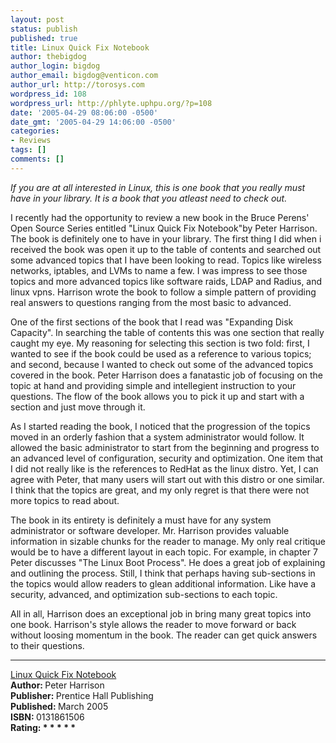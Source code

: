 ```yaml
---
layout: post
status: publish
published: true
title: Linux Quick Fix Notebook
author: thebigdog
author_login: bigdog
author_email: bigdog@venticon.com
author_url: http://torosys.com
wordpress_id: 108
wordpress_url: http://phlyte.uphpu.org/?p=108
date: '2005-04-29 08:06:00 -0500'
date_gmt: '2005-04-29 14:06:00 -0500'
categories:
- Reviews
tags: []
comments: []
---
```

<p><i>If you are at all interested in Linux, this is one book that you really must have in your library.  It is a book that you atleast need to check out.</i></p>
<p>I recently had the opportunity to review a new book in the Bruce Perens' Open Source Series entitled "Linux Quick Fix Notebook"by Peter Harrison. The book is definitely one to have in your library.  The first thing I did when i received the book was open it up to the table of contents and searched out some advanced topics that I have been looking to read. Topics like wireless networks, iptables, and LVMs to name a few.  I was impress to see those topics and more advanced topics like software raids, LDAP and Radius, and linux vpns.  Harrison wrote the book to follow a simple pattern of providing real answers to questions ranging from the most basic to advanced.</p>
<p>One of the first sections of the book that I read was "Expanding Disk Capacity".  In searching the table of contents this was one section that really caught my eye.    My reasoning for selecting this section is two fold: first, I wanted to see if the book could be used as a reference to various topics; and second, because I wanted to check out some of the advanced topics covered in the book.  Peter Harrison does a fanatastic job of focusing on the topic at hand and providing simple and intellegient instruction to your questions.  The flow of the book allows you to pick it up and start with a section and just move through it.</p>
<p>As I started reading the book, I noticed that the progression of the topics moved in an orderly fashion that a system administrator would follow. It allowed the basic administrator to start from the beginning and progress to an advanced level of configuration, security and optimization.  One item that I did not really like is the references to RedHat as the linux distro.  Yet, I can agree with Peter, that many users will start out with this distro or one similar.  I think that the topics are great, and my only regret is that there were not more topics to read about.</p>
<p>The book in its entirety is definitely a must have for any system administrator or software developer.  Mr. Harrison provides valuable information in sizable chunks for the reader to manage.  My only real critique would be to have a different layout in each topic. For example, in chapter 7 Peter discusses "The Linux Boot Process".  He does a great job of explaining and outlining the process. Still, I think that perhaps having sub-sections in the topics would allow readers to glean additional information. Like have a security, advanced, and optimization sub-sections to each topic.</p>
<p>All in all, Harrison does an exceptional job in bring many great topics into one book.  Harrison's style allows the reader to move forward or back without loosing momentum in the book.  The reader can get quick answers to their questions.</p>
<p>
<hr /><a href="http://www.phptr.com/title/0131861506">Linux Quick Fix Notebook</a><br /><b>Author: </b>Peter Harrison<br /><b>Publisher: </b>Prentice Hall Publishing<br /><b>Published: </b>March 2005<br /><b>ISBN: </b>0131861506<br /><b>Rating: * * * * *</b></p>
